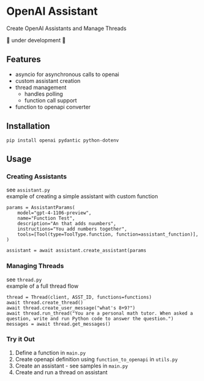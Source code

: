 # OpenAI Assistant

Create OpenAI Assistants and Manage Threads

🚧 under development 🚧

## Features

- asyncio for asynchronous calls to openai
- custom assistant creation 
- thread management
	- handles polling
	- function call support
- function to openapi converter

## Installation
```
pip install openai pydantic python-dotenv
```

## Usage
### Creating Assistants
see `assistant.py`   
example of creating a simple assistant with custom function
```
params = AssistantParams(
	model="gpt-4-1106-preview",
	name="Function Test",
	description="An that adds nuumbers",
	instructions="You add numbers together",
	tools=[Tool(type=ToolType.function, function=assistant_function)],
)

assistant = await assistant.create_assistant(params
```

### Managing Threads
see `thread.py`   
example of a full thread flow
```
thread = Thread(client, ASST_ID, functions=functions)
await thread.create_thread()
await thread.create_user_message("what's 8+9?")
await thread.run_thread("You are a personal math tutor. When asked a question, write and run Python code to answer the question.")
messages = await thread.get_messages()
```

### Try it Out
1. Define a function in `main.py`
2. Create openapi definition using `function_to_openapi` in `utils.py`
3. Create an assistant - see samples in `main.py`
4. Create and run a thread on assistant 
